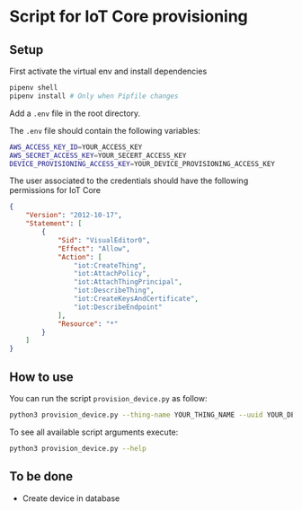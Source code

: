 # Script for IoT Core provisioning

## Setup

First activate the virtual env and install dependencies

```bash
pipenv shell
pipenv install # Only when Pipfile changes
```

Add a `.env` file in the root directory.

The `.env` file should contain the following variables:

```bash
AWS_ACCESS_KEY_ID=YOUR_ACCESS_KEY
AWS_SECRET_ACCESS_KEY=YOUR_SECERT_ACCESS_KEY
DEVICE_PROVISIONING_ACCESS_KEY=YOUR_DEVICE_PROVISIONING_ACCESS_KEY
```

The user associated to the credentials should have the following permissions for IoT Core

```json
{
    "Version": "2012-10-17",
    "Statement": [
        {
            "Sid": "VisualEditor0",
            "Effect": "Allow",
            "Action": [
                "iot:CreateThing",
                "iot:AttachPolicy",
                "iot:AttachThingPrincipal",
                "iot:DescribeThing",
                "iot:CreateKeysAndCertificate",
                "iot:DescribeEndpoint"
            ],
            "Resource": "*"
        }
    ]
}
```

## How to use

You can run the script `provision_device.py` as follow:

```bash
python3 provision_device.py --thing-name YOUR_THING_NAME --uuid YOUR_DEVICE_UUID
```

To see all available script arguments execute:

```bash
python3 provision_device.py --help
```

## To be done

- Create device in database
